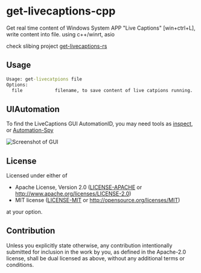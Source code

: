 # get-livecaptions-cpp

Get real time content of Windows System APP "Live Captions" [win+ctrl+L], write content into file. using c++/winrt, asio

check slibing project [get-livecaptions-rs](https://github.com/corbamico/get-livecaptions-rs)

## Usage

```cmd
Usage: get-livecatpions file
Options:
  file            filename, to save content of live catpions running.
```

## UIAutomation

To find the LiveCaptions GUI AutomationID, you may need tools as [inspect](https://learn.microsoft.com/en-us/windows/win32/winauto/inspect-objects), or [Automation-Spy](https://github.com/ddeltasolutions/Automation-Spy)

![Screenshot of GUI](./doc/image.png)

## License

Licensed under either of

* Apache License, Version 2.0
   ([LICENSE-APACHE](LICENSE-APACHE) or <http://www.apache.org/licenses/LICENSE-2.0>)
* MIT license
   ([LICENSE-MIT](LICENSE-MIT) or <http://opensource.org/licenses/MIT>)

at your option.

## Contribution

Unless you explicitly state otherwise, any contribution intentionally submitted
for inclusion in the work by you, as defined in the Apache-2.0 license, shall be
dual licensed as above, without any additional terms or conditions.
